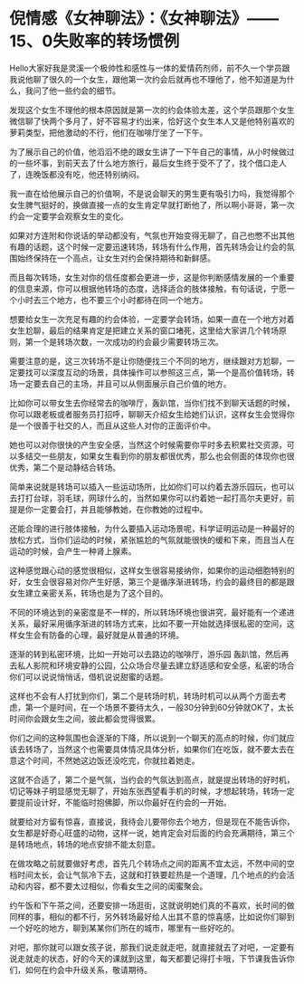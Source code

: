 # 倪情感《女神聊法》：《女神聊法》——15、0失败率的转场惯例

Hello大家好我是灵溪一个极帅性和感性与一体的爱情药剂师，前不久一个学员跟我说他聊了很久的一个女生，跟他第一次约会后就再也不理他了，他不知道是为什么，我问了他一些约会的细节。

发现这个女生不理他的根本原因就是第一次的约会体验太差，这个学员跟那个女生微信聊了快两个多月了，好不容易才约出来，恰好这个女生本人又是他特别喜欢的萝莉类型，把他激动的不行，他们在咖啡厅坐了一下午。

为了展示自己的价值，他滔滔不绝的跟女生讲了一下午自己的事情，从小时候做过的一些坏事，到前天去了什么地方旅行，最后女生终于受不了了，找个借口走人了，连晚饭都没有吃，他还特别纳闷。

我一直在给他展示自己的价值啊，不是说会聊天的男生更有吸引力吗，我觉得那个女生脾气挺好的，换做直接一点的女生肯定早就打断他了，所以啊小哥哥，第一次约会一定要学会观察女生的变化。

如果对方连附和你说话的举动都没有，气氛也开始变得无聊了，自己也憋不出其他有趣的话题，这个时候一定要迅速转场，转场有什么作用，首先转场会让约会的氛围始终保持在一个高点，让女生对约会保持期待和新鲜感。

而且每次转场，女生对你的信任度都会更进一步，这是你判断感情发展的一个重要的信息来源，你可以根据他转场的态度，选择适合的肢体接触，有句话说，宁愿一个小时去三个地方，也不要三个小时都待在同一个地方。

想要给女生一次充足有趣的约会体验，一定要学会转场，如果一直在一个地方对着女生尬聊，最后的结果肯定是把建立关系的窗口堵死，这里给大家讲几个转场原则，第一个是转场次数，一次成功的约会最少需要转场三次。

需要注意的是，这三次转场不是让你随便找三个不同的地方，继续跟对方尬聊，一定要找可以深度互动的场景，具体操作可以参照这三点，第一个是高价值转场，转场一定要去自己的主场，并且可以从侧面展示自己价值的地方。

比如你可以带女生去你经常去的咖啡厅，轰趴馆，当你们找不到聊天话题的时候，你可以跟老板或者服务员打招呼，聊聊天介绍女生给她们认识，这样女生会觉得你是一个很善于社交的人，而且从这些人对你的正面评价中。

她也可以对你很快的产生安全感，当然这个时候需要你平时多去积累社交资源，可以多结交一些朋友，如果女生看到你的朋友都很优秀，那么也会侧面的体现你也很优秀，第二个是动静结合转场。

简单来说就是转场可以插入一些运动场所，比如你们可以约着去游乐园玩，也可以去打打台球，羽毛球，网球什么的，当然如果你可以约着她一起打高尔夫更好，前提是你一定要会打，并且能够教她，在你教她的过程中。

还能合理的进行肢体接触，为什么要插入运动场景呢，科学证明运动是一种最好的放松方式，当你们运动的时候，紧张尴尬的气氛就能很快的缓和下来，而且当人在运动的时候，会产生一种肾上腺素。

这种感觉跟心动的感觉很相似，这样女生很容易接纳你，如果你的运动细胞特别的好，女生会很容易对你产生好感，第三个是循序渐进转场，约会的最终目的都是跟女生建立亲密关系，转场也是为了这个目的。

不同的环境达到的亲密度是不一样的，所以转场环境也很讲究，最好能有一个递进关系，最好采用循序渐进的转场方式来，比如不要一开始就选择很私密的空间，这样女生会有防备的心理，最好就是从普通的环境。

逐渐的转到私密环境，比如一开始可以去路边的咖啡厅，游乐园 轰趴馆，然后再去私人影院和环境安静的公园，公众场合尽量去建立舒适感和安全感，私密的场合你们可以说说悄悄话，借机说说甜蜜的话题。

这样也不会有人打扰到你们，第二个是转场时机，转场时机可以从两个方面去考虑，第一个是时间，在一个场景不要待太久，一般30分钟到60分钟就OK了，太长时间你会跟女生之间，彼此都会觉得很累。

你们之间的这种氛围也会逐渐的下降，所以说到一个聊天的高点的时候，你们就应该去转场了，当然这个也需要具体情况具体分析，如果你们在吃饭，就不要太去在意这个时间，不然她这边饭还没吃完，你就拉着她走。

这就不合适了，第二个是气氛，当约会的气氛达到高点，就是提出转场的好时机，切记等妹子明显感觉无聊了，开始东张西望看手机的时候，才想起转场，转场一定要提前设计好，不能临时抱佛脚，所以你最好在约会的一开始。

就要给对方留有惊喜，直接说，我待会儿要带你去个地方，但是现在不能告诉你，女生都是好奇心旺盛的动物，这样一说，她肯定会对后面的约会充满期待，第三个是转场地点，转场的地点安排不能太刻意。

在做攻略之前就要做好考虑，首先几个转场点之间的距离不宜太远，不然中间的空档时间太长，会让气氛冷下去，这就和打铁要趁热是一个道理，几个地点的约会活动和内容，都不要太过相似，你看女生之间的闺蜜聚会。

约午饭和下午茶之间，还要安排一场逛街，这就说明她们真的不喜欢，长时间的做同样的事，相似的都不行，另外转场最好给人出其不意的惊喜感，比如说你们聊到一个好吃的地方，聊到某某你们所在的城市，哪里有一些好吃的。

对吧，那你就可以跟女孩子说，那我们说走就走吧，就直接就去了对吧，一定要有说走就走的状态，好的今天的课就到这里，每天都要记得打卡哦，下节课我告诉你们，如何在约会中升级关系，敬请期待。

